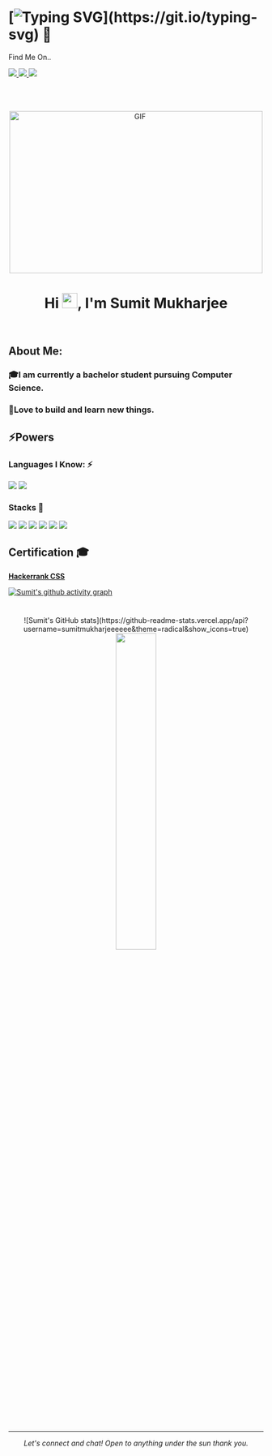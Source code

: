 # [![Typing SVG](https://readme-typing-svg.herokuapp.com?size=24&width=600&lines=Welcome+To+Sumit+Mukharjee's+Github+Profile..)](https://git.io/typing-svg) 👋

Find Me On.. 

<a href="https://www.linkedin.com/in/sumit-mukharjee-8870691a7/">
  <img src="https://img.shields.io/badge/LinkedIn-0077B5?style=for-the-badge&logo=linkedin&logoColor=white" /> 
 </a>
 <a href="mailto:sumitmukharjeeeeee@gmail.com">
  <img src="https://img.shields.io/badge/Gmail-D14836?style=for-the-badge&logo=gmail&logoColor=white"   />
</a>
 <a href="https://twitter.com/SumitMukharjii">
  <img src="https://img.shields.io/badge/Twitter-1DA1F2?style=for-the-badge&logo=twitter&logoColor=white"   />
</a>
<br> <br>
<br> <br>
<p align="center">
<img align="center" alt="GIF" src="https://github.com/abhisheknaiidu/abhisheknaiidu/blob/master/code.gif?raw=true" width="500" height="320" />
</p>
<h1 align="center">Hi <img src="https://raw.githubusercontent.com/MartinHeinz/MartinHeinz/master/wave.gif" width="30px">, I'm Sumit Mukharjee </h1>
<br>

## About Me:

### :mortar_board:I am currently a bachelor student pursuing Computer Science.<br/>
### :sparkler:Love to build and learn new things.


## :zap:Powers
### Languages I Know: ⚡

<img src="https://img.shields.io/badge/Java-ED8B00?style=for-the-badge&logo=java&logoColor=white" /> <img src="https://img.shields.io/badge/Python-FFD43B?style=for-the-badge&logo=python&logoColor=darkgreen" />

### Stacks :rocket:

<img src="https://img.shields.io/badge/HTML-239120?style=for-the-badge&logo=html5&logoColor=whiteen" /> <img src="https://img.shields.io/badge/Bootstrap-563D7C?style=for-the-badge&logo=bootstrap&logoColor=white"/> <img src="https://img.shields.io/badge/CSS-239120?&style=for-the-badge&logo=css3&logoColor=white"/> <img src="https://img.shields.io/badge/JavaScript-F7DF1E?style=for-the-badge&logo=javascript&logoColor=black"/> <img src="https://img.shields.io/badge/React-20232A?style=for-the-badge&logo=react&logoColor=61DAFB"/> <img src="https://img.shields.io/badge/Flutter-02569B?style=for-the-badge&logo=flutter&logoColor=white"/>

## Certification 🎓
  <b>[Hackerrank CSS](https://www.hackerrank.com/certificates/7053c95d51c6) </b>
  
  [![Sumit's github activity graph](https://activity-graph.herokuapp.com/graph?username=sumitmukharjeeeeee&theme=dracula)](https://github.com/ashutosh00710/github-readme-activity-graph)
  
 <h1 align="center"></h1>
 <div align="center" >
![Sumit's GitHub stats](https://github-readme-stats.vercel.app/api?username=sumitmukharjeeeeee&theme=radical&show_icons=true)
 <img width="40%" src="https://github-readme-stats.vercel.app/api/top-langs/?username=sumitmukharjeeeeee&layout=compact">
  </div>
  
  
  ***
 <p align="center">
  <i>Let's connect and chat! Open to anything under the sun thank you.</i>

